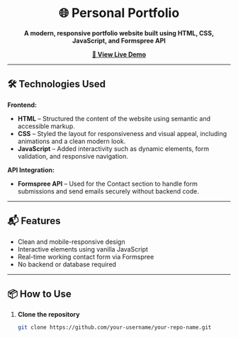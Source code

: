 <div align="center">

<h1>🌐 Personal Portfolio</h1>

<p><strong>A modern, responsive portfolio website built using HTML, CSS, JavaScript, and Formspree API</strong></p>

<a href="https://your-live-site-link.com"><strong>🚀 View Live Demo</strong></a>

</div>

---

<h2>🛠️ Technologies Used</h2>

<strong>Frontend:</strong>

- <strong>HTML</strong> – Structured the content of the website using semantic and accessible markup.  
- <strong>CSS</strong> – Styled the layout for responsiveness and visual appeal, including animations and a clean modern look.  
- <strong>JavaScript</strong> – Added interactivity such as dynamic elements, form validation, and responsive navigation.  

<strong>API Integration:</strong>

- <strong>Formspree API</strong> – Used for the Contact section to handle form submissions and send emails securely without backend code.

---

<h2>📬 Features</h2>

- Clean and mobile-responsive design  
- Interactive elements using vanilla JavaScript  
- Real-time working contact form via Formspree  
- No backend or database required

---

<h2>📦 How to Use</h2>

1. <strong>Clone the repository</strong>  
   ```bash
   git clone https://github.com/your-username/your-repo-name.git
